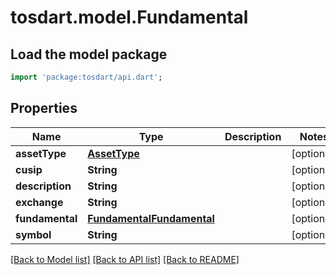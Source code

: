 # tosdart.model.Fundamental

## Load the model package
```dart
import 'package:tosdart/api.dart';
```

## Properties
Name | Type | Description | Notes
------------ | ------------- | ------------- | -------------
**assetType** | [**AssetType**](AssetType.md) |  | [optional] 
**cusip** | **String** |  | [optional] 
**description** | **String** |  | [optional] 
**exchange** | **String** |  | [optional] 
**fundamental** | [**FundamentalFundamental**](FundamentalFundamental.md) |  | [optional] 
**symbol** | **String** |  | [optional] 

[[Back to Model list]](../README.md#documentation-for-models) [[Back to API list]](../README.md#documentation-for-api-endpoints) [[Back to README]](../README.md)


